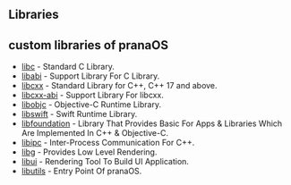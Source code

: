 ## Libraries

## custom libraries of pranaOS

- [libc](https://github.com/pranaOS/pranaOS/tree/master/libs/libc) - Standard C Library.
- [libabi]() - Support Library For C Library.
- [libcxx]() - Standard Library for C++, C++ 17 and above.
- [libcxx-abi]() - Support Library For libcxx.
- [libobjc]() - Objective-C Runtime Library.
- [libswift]() - Swift Runtime Library.
- [libfoundation]() - Library That Provides Basic For Apps & Libraries Which Are Implemented In C++ & Objective-C.
- [libipc]() - Inter-Process Communication For C++.
- [libg]() - Provides Low Level Rendering.
- [libui]() - Rendering Tool To Build UI Application.
- [libutils]() - Entry Point Of pranaOS.
